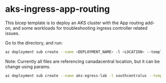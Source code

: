 # aks-ingress-app-routing

 This bicep template is to deploy an AKS cluster with the App routing add-on, and some workloads for troubleshooting ingress controller related issues.

Go to the directory, and run:

```bash
az deployment sub create --name <DEPLOYMENT_NAME> -l <LOCATION> --template-file main.bicep
```

Note: Currently all files are referencing canadacentral location, but it can be change using params.

```bash
az deployment sub create --name aks-egress-lab -l southcentralus --template-file main.bicep --parameters location='southcentralus'
```
